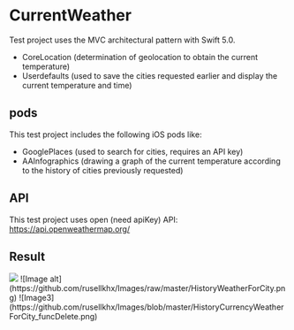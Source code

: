 # CurrentWeather
Test project uses the MVС architectural pattern with Swift 5.0.
  - CoreLocation (determination of geolocation to obtain the current temperature)
  - Userdefaults (used to save the cities requested earlier and display the current temperature and time)
## pods
This test project includes the following iOS pods like:
  - GooglePlaces (used to search for cities, requires an API key)
  - AAInfographics (drawing a graph of the current temperature according to the history of cities previously requested)
## API
This test project uses open (need apiKey) API: https://api.openweathermap.org/

## Result

<img src="https://github.com/rusellkhx/Images/blob/master/CurrencyWeatherForCity2.png">
![Image alt](https://github.com/rusellkhx/Images/raw/master/HistoryWeatherForCity.png)
![Image3](https://github.com/rusellkhx/Images/blob/master/HistoryCurrencyWeatherForCity_funcDelete.png)
